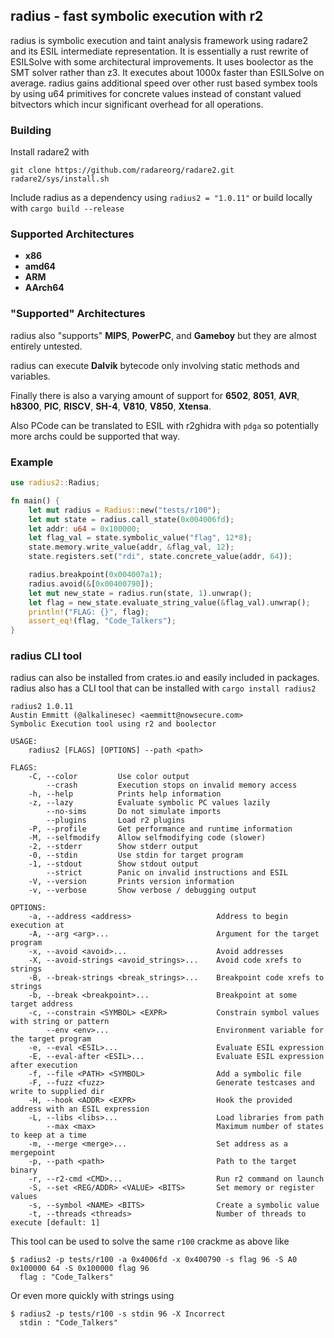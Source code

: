 ## radius - fast symbolic execution with r2

radius is symbolic execution and taint analysis framework using radare2 and its ESIL intermediate representation. It is essentially a rust rewrite of ESILSolve with some architectural improvements. It uses boolector as the SMT solver rather than z3. It executes about 1000x faster than ESILSolve on average. radius gains additional speed over other rust based symbex tools by using u64 primitives for concrete values instead of constant valued bitvectors which incur significant overhead for all operations. 

### Building

Install radare2 with 
```
git clone https://github.com/radareorg/radare2.git
radare2/sys/install.sh 
```

Include radius as a dependency using `radius2 = "1.0.11"` or build locally with `cargo build --release`

### Supported Architectures

- **x86**
- **amd64**
- **ARM**
- **AArch64**

### "Supported" Architectures

radius also "supports" **MIPS**, **PowerPC**, and **Gameboy** but they are almost entirely untested. 

radius can execute **Dalvik** bytecode only involving static methods and variables. 

Finally there is also a varying amount of support for **6502**, **8051**, **AVR**, **h8300**, **PIC**, **RISCV**, **SH-4**, **V810**, **V850**, **Xtensa**.

Also PCode can be translated to ESIL with r2ghidra with `pdga` so potentially more archs could be supported that way. 

### Example

```rust
use radius2::Radius;

fn main() {
    let mut radius = Radius::new("tests/r100");
    let mut state = radius.call_state(0x004006fd);
    let addr: u64 = 0x100000;
    let flag_val = state.symbolic_value("flag", 12*8);
    state.memory.write_value(addr, &flag_val, 12);
    state.registers.set("rdi", state.concrete_value(addr, 64));

    radius.breakpoint(0x004007a1);
    radius.avoid(&[0x00400790]);
    let mut new_state = radius.run(state, 1).unwrap();
    let flag = new_state.evaluate_string_value(&flag_val).unwrap();
    println!("FLAG: {}", flag);
    assert_eq!(flag, "Code_Talkers");
}
```

### radius CLI tool

radius can also be installed from crates.io and easily included in packages. radius also has a CLI tool that can be installed with `cargo install radius2`

```
radius2 1.0.11
Austin Emmitt (@alkalinesec) <aemmitt@nowsecure.com>
Symbolic Execution tool using r2 and boolector

USAGE:
    radius2 [FLAGS] [OPTIONS] --path <path>

FLAGS:
    -C, --color         Use color output
        --crash         Execution stops on invalid memory access
    -h, --help          Prints help information
    -z, --lazy          Evaluate symbolic PC values lazily
        --no-sims       Do not simulate imports
        --plugins       Load r2 plugins
    -P, --profile       Get performance and runtime information
    -M, --selfmodify    Allow selfmodifying code (slower)
    -2, --stderr        Show stderr output
    -0, --stdin         Use stdin for target program
    -1, --stdout        Show stdout output
        --strict        Panic on invalid instructions and ESIL
    -V, --version       Prints version information
    -v, --verbose       Show verbose / debugging output

OPTIONS:
    -a, --address <address>                   Address to begin execution at
    -A, --arg <arg>...                        Argument for the target program
    -x, --avoid <avoid>...                    Avoid addresses
    -X, --avoid-strings <avoid_strings>...    Avoid code xrefs to strings
    -B, --break-strings <break_strings>...    Breakpoint code xrefs to strings
    -b, --break <breakpoint>...               Breakpoint at some target address
    -c, --constrain <SYMBOL> <EXPR>           Constrain symbol values with string or pattern
        --env <env>...                        Environment variable for the target program
    -e, --eval <ESIL>...                      Evaluate ESIL expression
    -E, --eval-after <ESIL>...                Evaluate ESIL expression after execution
    -f, --file <PATH> <SYMBOL>                Add a symbolic file
    -F, --fuzz <fuzz>                         Generate testcases and write to supplied dir
    -H, --hook <ADDR> <EXPR>                  Hook the provided address with an ESIL expression
    -L, --libs <libs>...                      Load libraries from path
        --max <max>                           Maximum number of states to keep at a time
    -m, --merge <merge>...                    Set address as a mergepoint
    -p, --path <path>                         Path to the target binary
    -r, --r2-cmd <CMD>...                     Run r2 command on launch
    -S, --set <REG/ADDR> <VALUE> <BITS>       Set memory or register values
    -s, --symbol <NAME> <BITS>                Create a symbolic value
    -t, --threads <threads>                   Number of threads to execute [default: 1]
```

This tool can be used to solve the same `r100` crackme as above like 

```
$ radius2 -p tests/r100 -a 0x4006fd -x 0x400790 -s flag 96 -S A0 0x100000 64 -S 0x100000 flag 96
  flag : "Code_Talkers"
```
Or even more quickly with strings using 

```
$ radius2 -p tests/r100 -s stdin 96 -X Incorrect
  stdin : "Code_Talkers"
```